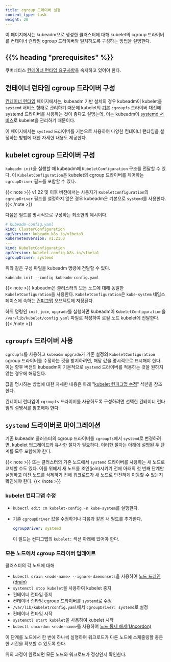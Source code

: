 ```yaml
---
title: cgroup 드라이버 설정
content_type: task
weight: 20
---
```


<!-- overview -->

이 페이지에서는 kubeadm으로 생성한 클러스터에 대해 kubelet의 cgroup 드라이버를
컨테이너 런타임 cgroup 드라이버와 일치하도록 구성하는 방법을 설명한다.

## {{% heading "prerequisites" %}}

쿠버네티스 [컨테이너 런타임 요구사항](/ko/docs/setup/production-environment/container-runtimes)을
숙지하고 있어야 한다.

<!-- steps -->

## 컨테이너 런타임 cgroup 드라이버 구성

[컨테이너 런타임](/ko//docs/setup/production-environment/container-runtimes) 페이지에서는,
kubeadm 기반 설치의 경우 kubeadm이 kubelet을 `systemd` 서비스 형태로 관리하기 때문에
kubelet의 [기본](/docs/reference/config-api/kubelet-config.v1beta1) `cgroupfs` 드라이버 대신에
systemd 드라이버를 사용하는 것이 좋다고 설명는데, 이는 kubeadm이
[systemd 서비스](/docs/setup/production-environment/tools/kubeadm/kubelet-integration)로 kubelet을 관리하기 때문이다.

이 페이지에서는 `systemd` 드라이버를 기본으로 사용하여 다양한 컨테이너 런타임을 설정하는 방법에 대한
자세한 내용도 제공한다.

## kubelet cgroup 드라이버 구성

`kubeadm init`을 실행할 때 kubeadm에 `KubeletConfiguration` 구조를 전달할 수 있다.
이 `KubeletConfiguration`은 kubelet의 cgroup 드라이버를 제어하는 `cgroupDriver`
필드를 포함할 수 있다.

{{< note >}}
v1.22 및 이후 버전에서는 사용자가 `KubeletConfiguration`의 `cgroupDriver` 필드를 설정하지 않은 경우
kubeadm은 기본으로 `systemd`를 사용한다.
{{< /note >}}

다음은 필드를 명시적으로 구성하는 최소한의 예시이다.

```yaml
# kubeadm-config.yaml
kind: ClusterConfiguration
apiVersion: kubeadm.k8s.io/v1beta3
kubernetesVersion: v1.21.0
---
kind: KubeletConfiguration
apiVersion: kubelet.config.k8s.io/v1beta1
cgroupDriver: systemd
```

위와 같은 구성 파일을 kubeadm 명령에 전달할 수 있다.

```shell
kubeadm init --config kubeadm-config.yaml
```

{{< note >}}
kubeadm은 클러스터의 모든 노드에 대해 동일한 `KubeletConfiguration`을 사용한다.
`KubeletConfiguration`은 `kube-system` 네임스페이스에 속하는 [컨피그맵](/ko/docs/concepts/configuration/configmap)
오브젝트에 저장된다.

하위 명령인 `init`, `join`, `upgrade`를 실행하면 kubeadm이
`KubeletConfiguration`을 `/var/lib/kubelet/config.yaml` 파일로
작성하여 로컬 노드 kubelet에 전달한다.
{{< /note >}}

## `cgroupfs` 드라이버 사용

`cgroupfs`를 사용하고 `kubeadm upgrade`가 기존 설정의
`KubeletConfiguration` cgroup 드라이버를 수정하는 것을 방지하려면, 해당
값을 명시적으로 표시해야 한다. 이는 향후 버전의 kubeadm이 기본적으로
`systemd` 드라이버를 적용하는 것을 원하지 않는 경우에 해당된다.

값을 명시하는 방법에 대한 자세한 내용은 아래 "[kubelet 컨피그맵 수정](#kubelet-컨피그맵-수정)"
섹션을 참조한다.

컨테이너 런타임이 `cgroupfs` 드라이버를 사용하도록 구성하려면
선택한 컨테이너 런타임의 설명서를 참조해야 한다.

## `systemd` 드라이버로 마이그레이션

기존 kubeadm 클러스터의 cgroup 드라이버를 `cgroupfs`에서 `systemd`로 변경하려면,
kubelet 업그레이드와 유사한 절차가 필요하다. 이러한 절차는 아래에
설명된 두 단계를 모두 포함해야 한다.

{{< note >}}
또는 클러스터의 기존 노드에서 `systemd` 드라이버를 사용하는 새 노드로
교체할 수도 있다. 이를 위해서 새 노드를 조인(join)시키기 전에 아래의 첫 번째
단계만 실행하고 이전 노드를 삭제하기 전에 워크로드가 새 노드로
안전하게 이동할 수 있는지 확인해야 한다.
{{< /note >}}

### kubelet 컨피그맵 수정

- `kubectl edit cm kubelet-config -n kube-system`를 실행한다.
- 기존 `cgroupDriver` 값을 수정하거나 다음과 같은 새 필드를 추가한다.

  ```yaml
  cgroupDriver: systemd
  ```
  이 필드는 컨피그맵의 `kubelet:` 섹션 아래에 있어야 한다.

### 모든 노드에서 cgroup 드라이버 업데이트

클러스터의 각 노드에 대해

- `kubectl drain <node-name> --ignore-daemonsets`을 사용하여 [노드 드레인(drain)](/docs/tasks/administer-cluster/safely-drain-node)
- `systemctl stop kubelet`을 사용하여 kubelet 중지
- 컨테이너 런타임 중지
- 컨테이너 런타임 cgroup 드라이버를 `systemd`로 수정
- `/var/lib/kubelet/config.yaml`에서 `cgroupDriver: systemd`로 설정
- 컨테이너 런타임 시작
- `systemctl start kubelet`을 사용하여 kubelet 시작
- `kubectl uncordon <node-name>`를 사용하여 [노드 통제 해제(Uncordon)](/docs/tasks/administer-cluster/safely-drain-node)

이 단계를 노드에서 한 번에 하나씩 실행하여 워크로드가 다른 노드에
스케줄링할 충분한 시간을 확보할 수 있도록 한다.

위의 과정이 완료되면 모든 노드와 워크로드가 정상인지 확인한다.
